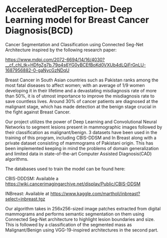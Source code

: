 # AcceleratedPerception- Deep Learning model for Breast Cancer Diagnosis(BCD)
Cancer Segmentation and Classification using Connected Seg-Net Architecture inspired by the following research paper:

https://www.mdpi.com/2072-6694/14/16/4030?__cf_chl_tk=HDfgZg7b.79q4s6YG0yBCEfBoKd0VXUb4dLQiFrGnLU-1687956882-0-gaNycGzNDqU

Breast Cancer in South Asian countries such as Pakistan ranks among the most fatal diseases to affect women; with an average of 1/9 women developing it in their lifetime and a devastating misdiagnosis rate of more than 50%, it is of utmost importance to improve the misdiagnosis rate to save countless lives. Around 30% of cancer patients are diagnosed at the malignant stage, which has made detection at the benign stage crucial in the fight against Breast Cancer.

Our project utilizes the power of Deep Learning and Convolutional Neural Networks to segment lesions present in mammographic images followed by their classification as malignant/benign. 3 datasets have been used in the training of this program, including CBIS-DDSM and In Breast along with a private dataset consisting of mammograms of Pakistani origin. This has been implemented keeping in mind the problems of domain generalization and limited data in state-of-the-art Computer Assisted Diagnosis(CAD) algorithms.

The databases used to train the model can be found here:

CBIS-DDDSM: Available a https://wiki.cancerimagingarchive.net/display/Public/CBIS-DDSM

INBreast: Available at https://www.kaggle.com/martholi/inbreast?select=inbreast.tgz

Our algorithm takes in 256x256-sized image patches extracted from digital mammograms and  performs semantic segmentation on them using Connected Seg-Net architecture to highlight lesion boundaries and size. This is followed by a classification of the segmented mass as Malignant/Benign using VGG-19-inspired architectures in the second part.   
